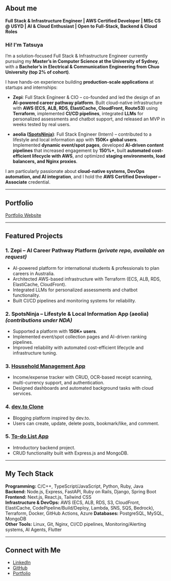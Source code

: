 ## About me  

**Full Stack & Infrastructure Engineer | AWS Certified Developer | MSc CS @ USYD | AI & Cloud Enthusiast | Open to Full-Stack, Backend & Cloud Roles**  

### Hi! I'm Tatsuya

I’m a solution-focused Full Stack & Infrastructure Engineer currently pursuing my **Master’s in Computer Science at the University of Sydney**, with a **Bachelor’s in Electrical & Communication Engineering from Chuo University (top 2% of cohort)**.  

I have hands-on experience building **production-scale applications** at startups and internships:  

- **Zepi**: Full Stack Engineer & CIO – co-founded and led the design of an **AI-powered career pathway platform**. Built cloud-native infrastructure with **AWS (ECS, ALB, RDS, ElastiCache, CloudFront, Route53)** using **Terraform**, implemented **CI/CD pipelines**, integrated **LLMs** for personalized assessments and chatbot support, and released an MVP in weeks tested by real users.  

- **aeolia ([SpotsNinja](https://spotsninja.com/))**: Full Stack Engineer (Intern) – contributed to a lifestyle and local information app with **150K+ global users**. Implemented **dynamic event/spot pages**, developed **AI-driven content pipelines** that increased engagement by **150%+**, built **automated cost-efficient lifecycle with AWS**, and optimized **staging environments, load balancers, and Nginx proxies**.  

I am particularly passionate about **cloud-native systems, DevOps automation, and AI integration**, and I hold the **AWS Certified Developer – Associate** credential.  

---

## Portfolio  
[Portfolio Website](https://tn-profile-one.vercel.app/)  

---

## Featured Projects  

### 1. Zepi – AI Career Pathway Platform *(private repo, available on request)*  
- AI-powered platform for international students & professionals to plan careers in Australia.  
- Architected AWS-based infrastructure with Terraform (ECS, ALB, RDS, ElastiCache, CloudFront).  
- Integrated LLMs for personalized assessments and chatbot functionality.  
- Built CI/CD pipelines and monitoring systems for reliability.  

### 2. SpotsNinja – Lifestyle & Local Information App (aeolia) *(contributions under NDA)*  
- Supported a platform with **150K+ users**.  
- Implemented event/spot collection pages and AI-driven ranking pipelines.  
- Improved reliability with automated cost-efficient lifecycle and infrastructure tuning.  

### 3. [Household Management App](https://github.com/Tatsuya-Naka/household-management-app)  
- Income/expense tracker with CRUD, OCR-based receipt scanning, multi-currency support, and authentication.  
- Designed dashboards and automated background tasks with cloud services.  

### 4. [dev.to Clone](https://github.com/Tatsuya-Naka/blogging-clone)  
- Blogging platform inspired by dev.to.  
- Users can create, update, delete posts, bookmark/like, and comment.  

### 5. [To-do List App](https://github.com/Tatsuya-Naka/To-do-list-using-Express.js-and-MongoDB)  
- Introductory backend project.  
- CRUD functionality built with Express.js and MongoDB.  

---

## My Tech Stack  

**Programming:** C/C++, TypeScript/JavaScript, Python, Ruby, Java  
**Backend:** Node.js, Express, FastAPI, Ruby on Rails, Django, Spring Boot
**Frontend:** Next.js, React.js, Tailwind CSS  
**Infrastructure & DevOps:** AWS (ECS, ALB, RDS, S3, CloudFront, ElastiCache, CodePipeline/Build/Deploy, Lambda, SNS, SQS, Bedrock), Terraform, Docker, GitHub Actions, Azure 
**Databases:** PostgreSQL, MySQL, MongoDB  
**Other Tools:** Linux, Git, Nginx, CI/CD pipelines, Monitoring/Alerting systems, AI Agents, Flutter

---

## Connect with Me  

- [LinkedIn](https://www.linkedin.com/in/tatsuya-nakagomi-9231a7239/)  
- [GitHub](https://github.com/Tatsuya-Naka)  
- [Portfolio](https://tn-profile-one.vercel.app/)  
